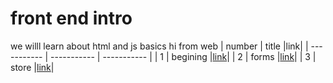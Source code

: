 # front end intro
 we willl learn about html and js basics
hi from web
| number | title |link|
| ----------- | ----------- | ----------- |
| 1 | begining |[link](./classes/class1.md)|
| 2 | forms |[link](./classes/class2.md)|
| 3 | store |[link](./classes/class3.md)|